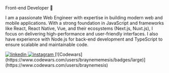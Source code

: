 Front-end Developer 🚀

I am a passionate Web Engineer with expertise in building modern web and mobile applications. With a strong foundation in JavaScript and frameworks like React, React Native, Vue, and their ecosystems (Next.js, Nuxt.js), I focus on delivering high-performance and user-friendly interfaces. I also have experience with Node.js for back-end development and TypeScript to ensure scalable and maintainable code.


<a href="https://www.linkedin.com/in/brayner-felipe" target="_blank">
  <img src="https://img.shields.io/badge/LinkedIn-0077B5?style=for-the-badge&logo=linkedin&logoColor=white" alt="linkedin" />
</a>

<a href="https://www.instagram.com/brayner_felipe" target="_blank">
  <img src="https://img.shields.io/badge/Instagram-DF0174?style=for-the-badge&logo=instagram&logoColor=white" alt="instagram" />
</a>
[![Codewars](https://www.codewars.com/users/braynememesis/badges/large)](https://www.codewars.com/users/braynemesis)
